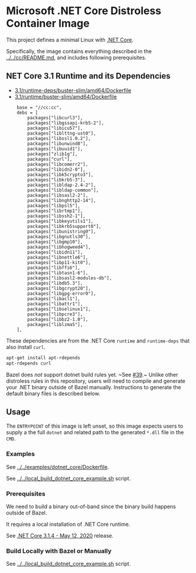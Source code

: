 # Microsoft .NET Core Distroless Container Image

This project defines a minimal Linux with [.NET Core](https://github.com/dotnet/core).

Specifically, the image contains everything described in the [../../cc/README.md](../../cc/README.md), and includes following prerequisites.

## NET Core 3.1 Runtime and its Dependencies

- [3.1/runtime-deps/buster-slim/amd64/Dockerfile](https://github.com/dotnet/dotnet-docker/blob/master/3.1/runtime-deps/buster-slim/amd64/Dockerfile)
- [3.1/runtime/buster-slim/amd64/Dockerfile](https://github.com/dotnet/dotnet-docker/blob/master/3.1/runtime/buster-slim/amd64/Dockerfile)

```text
    base = "//cc:cc",
    debs = [
        packages["libcurl3"],
        packages["libgssapi-krb5-2"],
        packages["libicu57"],
        packages["liblttng-ust0"],
        packages["libssl1.0.2"],
        packages["libunwind8"],
        packages["libuuid1"],
        packages["zlib1g"],
        packages["curl"],
        packages["libcomerr2"],
        packages["libidn2-0"],
        packages["libk5crypto3"],
        packages["libkrb5-3"],
        packages["libldap-2.4-2"],
        packages["libldap-common"],
        packages["libsasl2-2"],
        packages["libnghttp2-14"],
        packages["libpsl5"],
        packages["librtmp1"],
        packages["libssh2-1"],
        packages["libkeyutils1"],
        packages["libkrb5support0"],
        packages["libunistring0"],
        packages["libgnutls30"],
        packages["libgmp10"],
        packages["libhogweed4"],
        packages["libidn11"],
        packages["libnettle6"],
        packages["libp11-kit0"],
        packages["libffi6"],
        packages["libtasn1-6"],
        packages["libsasl2-modules-db"],
        packages["libdb5.3"],
        packages["libgcrypt20"],
        packages["libgpg-error0"],
        packages["libacl1"],
        packages["libattr1"],
        packages["libselinux1"],
        packages["libpcre3"],
        packages["libbz2-1.0"],
        packages["liblzma5"],
    ],
```

These dependencies are from the .NET Core `runtime` and `runtime-deps` that also install `curl`.

```bash
apt-get install apt-rdepends
apt-rdepends curl
```

Bazel does _not_ support dotnet build rules yet. ~See [#39](https://github.com/bazelbuild/rules_dotnet/issues/39).~ Unlike other distroless rules in this repository, users will need to compile and generate your .NET binary outside of Bazel manually. Instructions to generate the default binary files is described below.

## Usage

The `ENTRYPOINT` of this image is left unset, so this image expects users to supply a the full `dotnet` and related path to the generated `*.dll` file in the `CMD`.

### Examples

See [../../examples/dotnet_core/Dockerfile](../../examples/dotnet_core/Dockerfile).

See [../../local_build_dotnet_core_example.sh](../../local_build_dotnet_core_example.sh) script.

### Prerequisites

We need to build a binary out-of-band since the binary build happens outside of Bazel.

It requires a local installation of .NET Core runtime.

See [.NET Core 3.1.4 - May 12, 2020](https://github.com/dotnet/core/blob/master/release-notes/3.1/3.1.4/3.1.4.md) release.

### Build Locally with Bazel or Manually

See [../../local_build_dotnet_core_example.sh](../../local_build_dotnet_core_example.sh) script.
